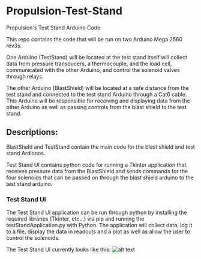 # Propulsion-Test-Stand
Propulsion's Test Stand Arduino Code

This repo contains the code that will be run on two Arduino Mega 2560 rev3s. 

One Arduino (TestStand) will be located at the test stand itself will collect data from pressure transducers, a thermocouple, and the load cell, communicated with the other Arduino, and control the solenoid valves through relays.

The other Arduino (BlastShield) will be located at a safe distance from the test stand and connected to the test stand Arduino through a Cat6 cable. This Arduino will be responsible for receiving and displaying data from the other Arduino as well as passing controls from the blast shield to the test stand.

## Descriptions:
BlastSheld and TestStand contain the main code for the blast shield and test stand Ardionos.

Test Stand UI contains python code for running a Tkinter application that receives pressure data from the BlastShield and sends commands for the four solenoids that can be passed on through the blast shield arduino to the test stand arduino.

### Test Stand UI
The Test Stand UI application can be run through python by installing the required libraries (Tkinter, etc...) via pip and running the testStandApplication.py with Python. The application will collect data, log it to a file, display the data in readouts and a plot as well as allow the user to control the solenoids.

The Test Stand UI currently looks like this:
![alt text](Test%20Stand%20UI/GUI_Example.png)

